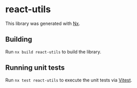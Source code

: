 # react-utils

This library was generated with [Nx](https://nx.dev).

## Building

Run `nx build react-utils` to build the library.

## Running unit tests

Run `nx test react-utils` to execute the unit tests via
[Vitest](https://vitest.dev/).
